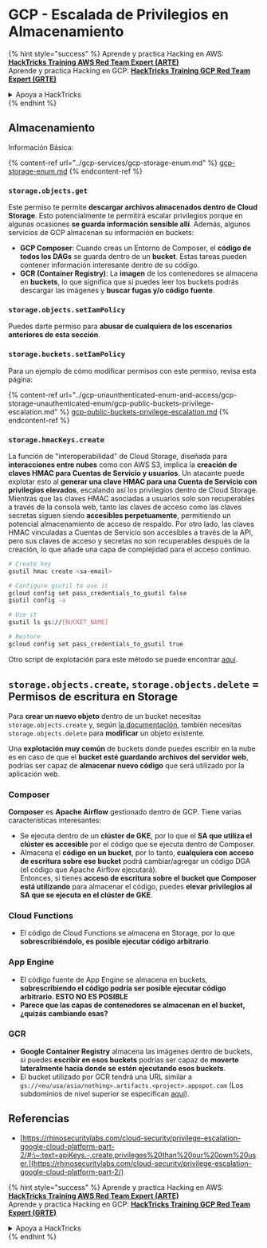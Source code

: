 # GCP - Escalada de Privilegios en Almacenamiento

{% hint style="success" %}
Aprende y practica Hacking en AWS: <img src="/.gitbook/assets/image.png" alt="" data-size="line">[**HackTricks Training AWS Red Team Expert (ARTE)**](https://training.hacktricks.xyz/courses/arte)<img src="/.gitbook/assets/image.png" alt="" data-size="line">\
Aprende y practica Hacking en GCP: <img src="/.gitbook/assets/image (2).png" alt="" data-size="line">[**HackTricks Training GCP Red Team Expert (GRTE)**<img src="/.gitbook/assets/image (2).png" alt="" data-size="line">](https://training.hacktricks.xyz/courses/grte)

<details>

<summary>Apoya a HackTricks</summary>

* Revisa los [**planes de suscripción**](https://github.com/sponsors/carlospolop)!
* **Únete al** 💬 [**grupo de Discord**](https://discord.gg/hRep4RUj7f) o al [**grupo de telegram**](https://t.me/peass) o **síguenos** en **Twitter** 🐦 [**@hacktricks\_live**](https://twitter.com/hacktricks\_live)**.**
* **Comparte trucos de hacking enviando PRs a los repositorios de** [**HackTricks**](https://github.com/carlospolop/hacktricks) y [**HackTricks Cloud**](https://github.com/carlospolop/hacktricks-cloud).

</details>
{% endhint %}

## Almacenamiento

Información Básica:

{% content-ref url="../gcp-services/gcp-storage-enum.md" %}
[gcp-storage-enum.md](../gcp-services/gcp-storage-enum.md)
{% endcontent-ref %}

### `storage.objects.get`

Este permiso te permite **descargar archivos almacenados dentro de Cloud Storage**. Esto potencialmente te permitirá escalar privilegios porque en algunas ocasiones **se guarda información sensible allí**. Además, algunos servicios de GCP almacenan su información en buckets:

* **GCP Composer**: Cuando creas un Entorno de Composer, el **código de todos los DAGs** se guarda dentro de un **bucket**. Estas tareas pueden contener información interesante dentro de su código.
* **GCR (Container Registry)**: La **imagen** de los contenedores se almacena en **buckets**, lo que significa que si puedes leer los buckets podrás descargar las imágenes y **buscar fugas y/o código fuente**.

### `storage.objects.setIamPolicy`

Puedes darte permiso para **abusar de cualquiera de los escenarios anteriores de esta sección**.

### **`storage.buckets.setIamPolicy`**

Para un ejemplo de cómo modificar permisos con este permiso, revisa esta página:

{% content-ref url="../gcp-unaunthenticated-enum-and-access/gcp-storage-unauthenticated-enum/gcp-public-buckets-privilege-escalation.md" %}
[gcp-public-buckets-privilege-escalation.md](../gcp-unaunthenticated-enum-and-access/gcp-storage-unauthenticated-enum/gcp-public-buckets-privilege-escalation.md)
{% endcontent-ref %}

### `storage.hmacKeys.create`

La función de "interoperabilidad" de Cloud Storage, diseñada para **interacciones entre nubes** como con AWS S3, implica la **creación de claves HMAC para Cuentas de Servicio y usuarios**. Un atacante puede explotar esto al **generar una clave HMAC para una Cuenta de Servicio con privilegios elevados**, escalando así los privilegios dentro de Cloud Storage. Mientras que las claves HMAC asociadas a usuarios solo son recuperables a través de la consola web, tanto las claves de acceso como las claves secretas siguen siendo **accesibles perpetuamente**, permitiendo un potencial almacenamiento de acceso de respaldo. Por otro lado, las claves HMAC vinculadas a Cuentas de Servicio son accesibles a través de la API, pero sus claves de acceso y secretas no son recuperables después de la creación, lo que añade una capa de complejidad para el acceso continuo.
```bash
# Create key
gsutil hmac create <sa-email>

# Configure gsutil to use it
gcloud config set pass_credentials_to_gsutil false
gsutil config -a

# Use it
gsutil ls gs://[BUCKET_NAME]

# Restore
gcloud config set pass_credentials_to_gsutil true
```
Otro script de explotación para este método se puede encontrar [aquí](https://github.com/RhinoSecurityLabs/GCP-IAM-Privilege-Escalation/blob/master/ExploitScripts/storage.hmacKeys.create.py).

## `storage.objects.create`, `storage.objects.delete` = Permisos de escritura en Storage

Para **crear un nuevo objeto** dentro de un bucket necesitas `storage.objects.create` y, según [la documentación](https://cloud.google.com/storage/docs/access-control/iam-permissions#object\_permissions), también necesitas `storage.objects.delete` para **modificar** un objeto existente.

Una **explotación muy común** de buckets donde puedes escribir en la nube es en caso de que el **bucket esté guardando archivos del servidor web**, podrías ser capaz de **almacenar nuevo código** que será utilizado por la aplicación web.

### Composer

**Composer** es **Apache Airflow** gestionado dentro de GCP. Tiene varias características interesantes:

* Se ejecuta dentro de un **clúster de GKE**, por lo que el **SA que utiliza el clúster es accesible** por el código que se ejecuta dentro de Composer.
* Almacena el **código en un bucket**, por lo tanto, **cualquiera con acceso de escritura sobre ese bucket** podrá cambiar/agregar un código DGA (el código que Apache Airflow ejecutará).\
Entonces, si tienes **acceso de escritura sobre el bucket que Composer está utilizando** para almacenar el código, puedes **elevar privilegios al SA que se ejecuta en el clúster de GKE**.

### Cloud Functions

* El código de Cloud Functions se almacena en Storage, por lo que **sobrescribiéndolo, es posible ejecutar código arbitrario**.

### App Engine

* El código fuente de App Engine se almacena en buckets, **sobrescribiendo el código podría ser posible ejecutar código arbitrario. ESTO NO ES POSIBLE**
* **Parece que las capas de contenedores se almacenan en el bucket, ¿quizás cambiando esas?**

### GCR

* **Google Container Registry** almacena las imágenes dentro de buckets, si puedes **escribir en esos buckets** podrías ser capaz de **moverte lateralmente hacia donde se estén ejecutando esos buckets**.
* El bucket utilizado por GCR tendrá una URL similar a `gs://<eu/usa/asia/nothing>.artifacts.<project>.appspot.com` (Los subdominios de nivel superior se especifican [aquí](https://cloud.google.com/container-registry/docs/pushing-and-pulling)).

## **Referencias**

* [https://rhinosecuritylabs.com/cloud-security/privilege-escalation-google-cloud-platform-part-2/#:\~:text=apiKeys.-,create,privileges%20than%20our%20own%20user.](https://rhinosecuritylabs.com/cloud-security/privilege-escalation-google-cloud-platform-part-2/)

{% hint style="success" %}
Aprende y practica Hacking en AWS:<img src="/.gitbook/assets/image.png" alt="" data-size="line">[**HackTricks Training AWS Red Team Expert (ARTE)**](https://training.hacktricks.xyz/courses/arte)<img src="/.gitbook/assets/image.png" alt="" data-size="line">\
Aprende y practica Hacking en GCP: <img src="/.gitbook/assets/image (2).png" alt="" data-size="line">[**HackTricks Training GCP Red Team Expert (GRTE)**<img src="/.gitbook/assets/image (2).png" alt="" data-size="line">](https://training.hacktricks.xyz/courses/grte)

<details>

<summary>Apoya a HackTricks</summary>

* ¡Consulta los [**planes de suscripción**](https://github.com/sponsors/carlospolop)!
* **Únete al** 💬 [**grupo de Discord**](https://discord.gg/hRep4RUj7f) o al [**grupo de telegram**](https://t.me/peass) o **síguenos** en **Twitter** 🐦 [**@hacktricks\_live**](https://twitter.com/hacktricks\_live)**.**
* **Comparte trucos de hacking enviando PRs a los repositorios de** [**HackTricks**](https://github.com/carlospolop/hacktricks) y [**HackTricks Cloud**](https://github.com/carlospolop/hacktricks-cloud).

</details>
{% endhint %}
